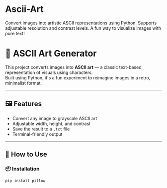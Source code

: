 # Ascii-Art
Convert images into artistic ASCII representations using Python. Supports adjustable resolution and contrast levels. A fun way to visualize images with pure text!


# 🎨 ASCII Art Generator

This project converts images into **ASCII art** — a classic text-based representation of visuals using characters.  
Built using Python, it's a fun experiment to reimagine images in a retro, minimalist format.

---

## 🖼️ Features

- Convert any image to grayscale ASCII art
- Adjustable width, height, and contrast
- Save the result to a `.txt` file
- Terminal-friendly output

---

## 🚀 How to Use

### 📦 Installation

```bash
pip install pillow

